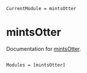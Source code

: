 ```@meta
CurrentModule = mintsOtter
```

# mintsOtter

Documentation for [mintsOtter](https://github.com/mi3nts/mintsOtter.jl).

```@index
```

```@autodocs
Modules = [mintsOtter]
```
